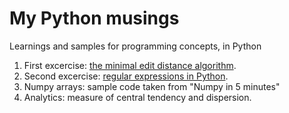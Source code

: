 # My Python musings
Learnings and samples for programming concepts, in Python

1. First excercise: [the minimal edit distance algorithm](./docs/01-minimal-edit-distance.md).
1. Second excercise: [regular expressions in Python](./docs/01-regular-expressions.md).
2. Numpy arrays: sample code taken from "Numpy in 5 minutes"
3. Analytics: measure of central tendency and dispersion.  